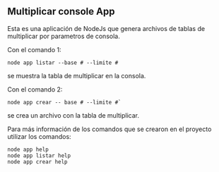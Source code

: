 ## Multiplicar console App

Esta es una aplicación de NodeJs que genera archivos de tablas de multiplicar por parametros de consola.

Con el comando 1: 
````````````
node app listar --base # --limite #
`````````````
se muestra la tabla de multiplicar en la consola.

Con el comando 2: 
``````
node app crear -- base # --limite #`
````````
se crea un archivo con la tabla de multiplicar.

Para más información de los comandos que se crearon en el proyecto utilizar los comandos:

````````````
node app help 
node app listar help 
node app crear help
``````````````
